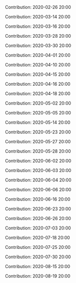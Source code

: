 Contribution: 2020-02-26 20:00

Contribution: 2020-03-14 20:00

Contribution: 2020-03-16 20:00

Contribution: 2020-03-28 20:00

Contribution: 2020-03-30 20:00

Contribution: 2020-04-01 20:00

Contribution: 2020-04-10 20:00

Contribution: 2020-04-15 20:00

Contribution: 2020-04-16 20:00

Contribution: 2020-04-18 20:00

Contribution: 2020-05-02 20:00

Contribution: 2020-05-05 20:00

Contribution: 2020-05-14 20:00

Contribution: 2020-05-23 20:00

Contribution: 2020-05-27 20:00

Contribution: 2020-05-28 20:00

Contribution: 2020-06-02 20:00

Contribution: 2020-06-03 20:00

Contribution: 2020-06-04 20:00

Contribution: 2020-06-06 20:00

Contribution: 2020-06-16 20:00

Contribution: 2020-06-23 20:00

Contribution: 2020-06-26 20:00

Contribution: 2020-07-03 20:00

Contribution: 2020-07-18 20:00

Contribution: 2020-07-25 20:00

Contribution: 2020-07-30 20:00

Contribution: 2020-08-15 20:00

Contribution: 2020-08-19 20:00

